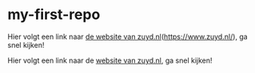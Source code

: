 # my-first-repo

Hier volgt een link naar [de website van zuyd.nl]([zuyd.nl])(https://www.zuyd.nl/), ga snel kijken!

Hier volgt een link naar de [website van zuyd.nl](https://zuyd.nl), ga snel kijken!
